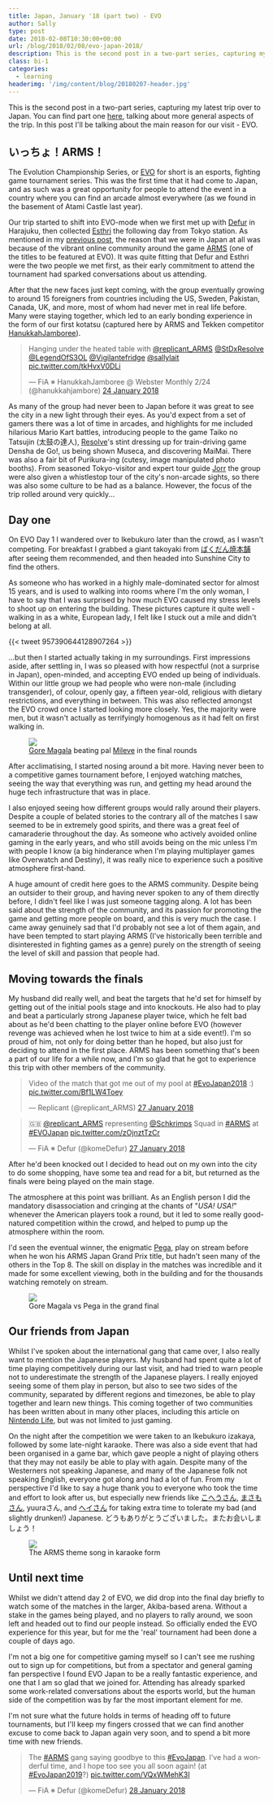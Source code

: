 ```yaml
---
title: Japan, January '18 (part two) - EVO
author: Sally
type: post
date: 2018-02-08T10:30:00+00:00
url: /blog/2018/02/08/evo-japan-2018/
description: This is the second post in a two-part series, capturing my latest trip over to Japan. In this post I'll be talking about the main reason for our visit - EVO.
class: bi-1
categories:
  - learning
headerimg: '/img/content/blog/20180207-header.jpg'
---
```

<p class="lede">This is the second post in a two-part series, capturing my latest trip over to Japan. You can find part one <a href="/blog/2018/02/08/evo-japan-2018/">here</a>, talking about more general aspects of the trip. In this post I'll be talking about the main reason for our visit - EVO.</p>

## いっちょ！ARMS！

The Evolution Championship Series, or [EVO](https://en.wikipedia.org/wiki/Evolution_Championship_Series) for short is an esports, fighting game tournament series. This was the first time that it had come to Japan, and as such was a great opportunity for people to attend the event in a country where you can find an arcade almost everywhere (as we found in the basement of Atami Castle last year).

Our trip started to shift into EVO-mode when we first met up with [Defur](https://twitter.com/komedefur) in Harajuku, then collected [Esthri](https://twitter.com/LegendOfS3OL) the following day from Tokyo station. As mentioned in my [previous post](/blog/2018/02/08/evo-japan-2018/), the reason that we were in Japan at all was because of the vibrant online community around the game [ARMS](https://www.nintendo.co.uk/Games/Nintendo-Switch/ARMS-1173200.html) (one of the titles to be featured at EVO). It was quite fitting that Defur and Esthri were the two people we met first, as their early commitment to attend the tournament had sparked conversations about us attending.

After that the new faces just kept coming, with the group eventually growing to around 15 foreigners from countries including the US, Sweden, Pakistan, Canada, UK, and more, most of whom had never met in real life before. Many were staying together, which led to an early bonding experience in the form of our first kotatsu (captured here by ARMS and Tekken competitor [HanukkahJamboree](https://twitter.com/hanukkahjambore/)).

<blockquote class="twitter-tweet" data-lang="en-gb"><p lang="en" dir="ltr">Hanging under the heated table with <a href="https://twitter.com/replicant_ARMS?ref_src=twsrc%5Etfw">@replicant_ARMS</a> <a href="https://twitter.com/StDxResolve?ref_src=twsrc%5Etfw">@StDxResolve</a> <a href="https://twitter.com/LegendOfS3OL?ref_src=twsrc%5Etfw">@LegendOfS3OL</a> <a href="https://twitter.com/Vigilantefridge?ref_src=twsrc%5Etfw">@Vigilantefridge</a> <a href="https://twitter.com/sallylait?ref_src=twsrc%5Etfw">@sallylait</a> <a href="https://t.co/tkHvxV0DLi">pic.twitter.com/tkHvxV0DLi</a></p>&mdash; FiA ※ HanukkahJamboree @ Webster Monthly 2/24 (@hanukkahjambore) <a href="https://twitter.com/hanukkahjambore/status/956054902844862464?ref_src=twsrc%5Etfw">24 January 2018</a></blockquote>

As many of the group had never been to Japan before it was great to see the city in a new light through their eyes. As you'd expect from a set of gamers there was a lot of time in arcades, and highlights for me included hilarious Mario Kart battles, introducing people to the game Taiko no Tatsujin (太鼓の達人), [Resolve](https://twitter.com/StDxResolve)'s stint dressing up for train-driving game Densha de Go!, us being shown Museca, and discovering MaiMai. There was also a fair bit of Purikura-ing (cutesy, image manipulated photo booths). From seasoned Tokyo-visitor and expert tour guide [Jorr](https://twitter.com/jorrtweets) the group were also given a whistlestop tour of the city's non-arcade sights, so there was also some culture to be had as a balance. However, the focus of the trip rolled around very quickly...


## Day one

On EVO Day 1 I wandered over to Ikebukuro later than the crowd, as I wasn't competing. For breakfast I grabbed a giant takoyaki from [ばくだん焼本舗](https://fastjapan.com/en/p130337) after seeing them recommended, and then headed into Sunshine City to find the others.

As someone who has worked in a highly male-dominated sector for almost 15 years, and is used to walking into rooms where I'm the only woman, I have to say that I was surprised by how much EVO caused my stress levels to shoot up on entering the building. These pictures capture it quite well - walking in as a white, European lady, I felt like I stuck out a mile and didn't belong at all.

{{< tweet 957390644128907264 >}}

...but then I started actually taking in my surroundings. First impressions aside, after settling in, I was so pleased with how respectful (not a surprise in Japan), open-minded, and accepting EVO ended up being of individuals. Within our little group we had people who were non-male (including transgender), of colour, openly gay, a fifteen year-old, religious with dietary restrictions, and everything in between. This was also reflected amongst the EVO crowd once I started looking more closely. Yes, the majority were men, but it wasn't actually as terrifyingly homogenous as it had felt on first walking in.

<figure>
<img src="/img/content/blog/20180209-finals1.jpg" />
<figcaption><a href="https://twitter.com/StDxGoreMagala">Gore Magala</a> beating pal <a href="https://twitter.com/MileveIt">Mileve</a> in the final rounds</figcaption>
</figure>

After acclimatising, I started nosing around a bit more. Having never been to a competitive games tournament before, I enjoyed watching matches, seeing the way that everything was run, and getting my head around the huge tech infrastructure that was in place.

 I also enjoyed seeing how different groups would rally around their players. Despite a couple of belated stories to the contrary all of the matches I saw seemed to be in extremely good spirits, and there was a great feel of camaraderie throughout the day. As someone who actively avoided online gaming in the early years, and who still avoids being on the mic unless I'm with people I know (a big hinderance when I'm playing multiplayer games like Overwatch and Destiny), it was really nice to experience such a positive atmosphere first-hand.

A huge amount of credit here goes to the ARMS community. Despite being an outsider to their group, and having never spoken to any of them directly before, I didn't feel like I was just someone tagging along. A lot has been said about the strength of the community, and its passion for promoting the game and getting more people on board, and this is very much the case. I came away genuinely sad that I'd probably not see a lot of them again, and have been tempted to start playing ARMS (I've historically been terrible and disinterested in fighting games as a genre) purely on the strength of seeing the level of skill and passion that people had.


## Moving towards the finals

My husband did really well, and beat the targets that he'd set for himself by getting out of the initial pools stage and into knockouts. He also had to play and beat a particularly strong Japanese player twice, which he felt bad about as he'd been chatting to the player online before EVO (however revenge was achieved when he lost twice to him at a side event!). I'm so proud of him, not only for doing better than he hoped, but also just for deciding to attend in the first place. ARMS has been something that's been a part of our life for a while now, and I'm so glad that he got to experience this trip with other members of the community.

<blockquote class="twitter-tweet" data-lang="en-gb"><p lang="en" dir="ltr">Video of the match that got me out of my pool at <a href="https://twitter.com/hashtag/EvoJapan2018?src=hash&amp;ref_src=twsrc%5Etfw">#EvoJapan2018</a> :) <a href="https://t.co/Bf1LW4Toey">pic.twitter.com/Bf1LW4Toey</a></p>&mdash; Replicant (@replicant_ARMS) <a href="https://twitter.com/replicant_ARMS/status/957108488441757696?ref_src=twsrc%5Etfw">27 January 2018</a></blockquote>


<blockquote class="twitter-tweet" data-lang="en-gb"><p lang="en" dir="ltr">🇬🇧 <a href="https://twitter.com/replicant_ARMS?ref_src=twsrc%5Etfw">@replicant_ARMS</a> representing <a href="https://twitter.com/Schkrimps?ref_src=twsrc%5Etfw">@Schkrimps</a> Squad in <a href="https://twitter.com/hashtag/ARMS?src=hash&amp;ref_src=twsrc%5Etfw">#ARMS</a> at <a href="https://twitter.com/hashtag/EVOJapan?src=hash&amp;ref_src=twsrc%5Etfw">#EVOJapan</a> <a href="https://t.co/zOjnztTzCr">pic.twitter.com/zOjnztTzCr</a></p>&mdash; FiA ※ Defur (@komeDefur) <a href="https://twitter.com/komeDefur/status/957093258638667778?ref_src=twsrc%5Etfw">27 January 2018</a></blockquote>

After he'd been knocked out I decided to head out on my own into the city to do some shopping, have some tea and read for a bit, but returned as the finals were being played on the main stage.

The atmosphere at this point was brilliant. As an English person I did the mandatory disassociation and cringing at the chants of "_USA! USA!_" whenever the American players took a round, but it led to some really good-natured competition within the crowd, and helped to pump up the atmosphere within the room.

I'd seen the eventual winner, the enigmatic [Pega](https://twitter.com/p00p0p), play on stream before when he won his ARMS Japan Grand Prix title, but hadn't seen many of the others in the Top 8. The skill on display in the matches was incredible and it made for some excellent viewing, both in the building and for the thousands watching remotely on stream.

<figure>
<img src="/img/content/blog/20180209-finals2.jpg" />
<figcaption>Gore Magala vs Pega in the grand final</figcaption>
</figure>


## Our friends from Japan

Whilst I've spoken about the international gang that came over, I also really want to mention the Japanese players. My husband had spent quite a lot of time playing competitively during our last visit, and had tried to warn people not to underestimate the strength of the Japanese players. I really enjoyed seeing some of them play in person, but also to see two sides of the community, separated by different regions and timezones, be able to play together and learn new things. This coming together of two communities has been written about in many other places, including this article on [Nintendo Life](http://www.nintendolife.com/news/2018/02/feature_this_aint_a_scene_its_an_arms_race_at_evo_japan_2018), but was not limited to just gaming.

On the night after the competition we were taken to an Ikebukuro izakaya, followed by some late-night karaoke. There was also a side event that had been organised in a game bar, which gave people a night of playing others that they may not easily be able to play with again. Despite many of the Westerners not speaking Japanese, and many of the Japanese folk not speaking English, everyone got along and had a lot of fun. From my perspective I'd like to say a huge thank you to everyone who took the time and effort to look after us, but especially new friends like [こへうさん](https://twitter.com/khkhgms), [まさもさん](https://twitter.com/masamo770531), yuuraさん, and [へイさん](https://twitter.com/HEI_games) for taking extra time to tolerate my bad (and slightly drunken!) Japanese. どうもありがとうございました。またお会いしましょう！

<figure>
<img src="/img/content/blog/20180209-karaoke.jpg" />
<figcaption>The ARMS theme song in karaoke form</figcaption>
</figure>

## Until next time

Whilst we didn't attend day 2 of EVO, we did drop into the final day briefly to watch some of the matches in the larger, Akiba-based arena. Without a stake in the games being played, and no players to rally around, we soon left and headed out to find our people instead. So officially ended the EVO experience for this year, but for me the 'real' tournament had been done a couple of days ago.

I'm not a big one for competitive gaming myself so I can't see me rushing out to sign up for competitions, but from a spectator and general gaming fan perspective I found EVO Japan to be a really fantastic experience, and one that I am so glad that we joined for. Attending has already sparked some work-related conversations about the esports world, but the human side of the competition was by far the most important element for me.

I'm not sure what the future holds in terms of heading off to future tournaments, but I'll keep my fingers crossed that we can find another excuse to come back to Japan again very soon, and to spend a bit more time with new friends.

<blockquote class="twitter-tweet" data-lang="en-gb"><p lang="en" dir="ltr">The <a href="https://twitter.com/hashtag/ARMS?src=hash&amp;ref_src=twsrc%5Etfw">#ARMS</a> gang saying goodbye to this <a href="https://twitter.com/hashtag/EvoJapan?src=hash&amp;ref_src=twsrc%5Etfw">#EvoJapan</a>. I&#39;ve had a wonderful time, and I hope too see you all soon again! (at <a href="https://twitter.com/hashtag/EvoJapan2019?src=hash&amp;ref_src=twsrc%5Etfw">#EvoJapan2019</a>?) <a href="https://t.co/VQxWMehK3I">pic.twitter.com/VQxWMehK3I</a></p>&mdash; FiA ※ Defur (@komeDefur) <a href="https://twitter.com/komeDefur/status/957630072571097088?ref_src=twsrc%5Etfw">28 January 2018</a></blockquote>

<script async src="https://platform.twitter.com/widgets.js" charset="utf-8"></script>
